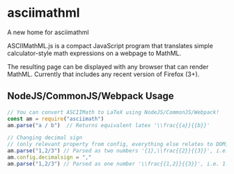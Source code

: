 asciimathml
===========

A new home for asciimathml

ASCIIMathML.js is a compact JavaScript program that translates
simple calculator-style math expressions on a webpage to MathML.

The resulting page can be displayed with any browser that can render MathML.
Currently that includes any recent version of Firefox (3+).


NodeJS/CommonJS/Webpack Usage
-----------------------------

```js
// You can convert ASCIIMath to LaTeX using NodeJS/CommonJS/Webpack!
const am = require("asciimath")
am.parse("a / b")  // Returns equivalent latex '\\frac{{a}}{{b}}'

// Changing decimal sign
// (only relevant property from config, everything else relates to DOM)
am.parse("1,2/3") // Parsed as two numbers '{1},\\frac{{2}}{{3}}', i.e. 1, 2/3
am.config.decimalsign = ","
am.parse("1,2/3") // Parsed as one number '\\frac{{1,2}}{{3}}', i.e. 1.2 / 3 or 1,2 / 3
```
